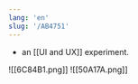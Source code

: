 ```yaml
---
lang: 'en'
slug: '/AB4751'
---
```


- an [[UI and UX]] experiment.

![[6C84B1.png]]
![[50A17A.png]]
